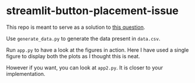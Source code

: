 # streamlit-button-placement-issue

This repo is meant to serve as a solution to [this question](https://discuss.streamlit.io/t/previous-and-next-button-move-their-location/66287).

Use `generate_data.py` to generate the data present in `data.csv`.

Run `app.py` to have a look at the figures in action. Here I have used a single figure to display both the plots as I thought this is neat.

However if you want, you can look at `app2.py`. It is closer to your implementation.